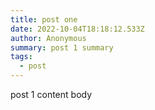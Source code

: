```yaml
---
title: post one
date: 2022-10-04T18:18:12.533Z
author: Anonymous
summary: post 1 summary
tags:
  - post
---
```

p﻿ost 1 content body